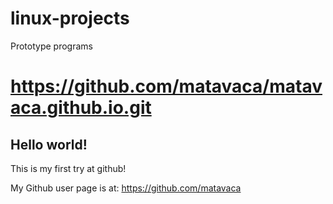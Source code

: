 # linux-projects
Prototype programs


https://github.com/matavaca/matavaca.github.io.git
====================

## Hello world!

This is my first try at github!

My Github user page is at: 
https://github.com/matavaca

